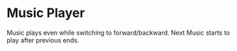 # Music Player

Music plays even while switching to forward/backward.
Next Music starts to play after previous ends.


